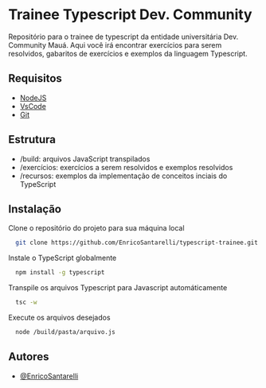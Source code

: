 ﻿
# Trainee Typescript Dev. Community

Repositório para o trainee de typescript da entidade universitária Dev. Community Mauá. Aqui você irá encontrar exercícios para serem resolvidos, gabaritos de exercícios e exemplos da linguagem Typescript.





## Requisitos

 - [NodeJS](https://nodejs.org/en)
 - [VsCode](https://code.visualstudio.com)
 - [Git](https://git-scm.com)

 




## Estrutura

- /build: arquivos JavaScript transpilados
- /exercícios: exercícios a serem resolvidos e exemplos resolvidos
- /recursos: exemplos da implementação de conceitos inciais do TypeScript



## Instalação

Clone o repositório do projeto para sua máquina local

```bash
  git clone https://github.com/EnricoSantarelli/typescript-trainee.git
```

Instale o TypeScript globalmente

```bash
  npm install -g typescript
```

Transpile os arquivos Typescript para Javascript automáticamente

```bash
  tsc -w
```

Execute os arquivos desejados

```bash
  node /build/pasta/arquivo.js
```



## Autores

- [@EnricoSantarelli](https://github.com/EnricoSantarelli3)

